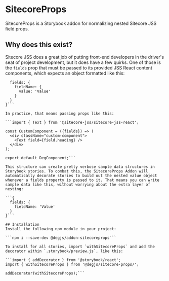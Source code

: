 # SitecoreProps
SitecoreProps is a Storybook addon for normalizing nested Sitecore JSS field props.

## Why does this exist?
Sitecore JSS does a great job of putting front-end developers in the driver's seat of project development, but it does have a few quirks. One of those is the `fields` prop that must be passed to its provided JSS React content components, which expects an object formatted like this:

```{
  fields: {
    fieldName: {
      value: 'Value'
    }
  }
}```

In practice, that means passing props like this:

```import { Text } from '@sitecore-jss/sitecore-jss-react';

const CustomComponent = ({fields}) => (
  <div className="custom-component">
    <Text field={field.heading} />
  </div>
);

export default DegComponent;```

This structure can create pretty verbose sample data structures in Storybook stories. To combat this, the SitecoreProps Addon will automatically decorate stories to build out the nested value object whenever a fields property is passed to it. That means you can write sample data like this, without worrying about the extra layer of nesting:

```{
  fields: {
    fieldName: 'Value'
  }
}```

## Installation
Install the following npm module in your project:

```npm i --save-dev @degjs/addon-sitecoreprops```

To install for all stories, import `withSitecoreProps` and add the decorator within `.storybook/preview.js`, like this:

```import { addDecorator } from '@storybook/react';
import { withSitecoreProps } from '@degjs/sitecore-props/';

addDecorator(withSitecoreProps);```